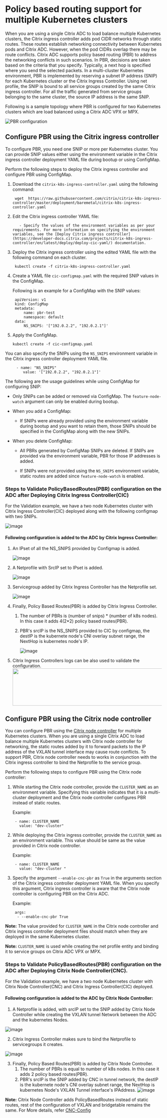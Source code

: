 # Policy based routing support for multiple Kubernetes clusters

When you are using a single Citrix ADC to load balance multiple Kubernetes clusters, the Citrix ingress controller adds pod CIDR networks through static routes. These routes establish networking connectivity between Kubernetes pods and Citrix ADC. However, when the pod CIDRs overlap there may be route conflicts. Citrix ADC supports policy based routing (PBR) to address the networking conflicts in such scenarios. In PBR, decisions are taken based on the criteria that you specify. Typically, a next hop is specified where you send the selected packets. In a multi-cluster Kubernetes environment, PBR is implemented by reserving a subnet IP address (SNIP) for each Kubernetes cluster or the Citrix Ingress Controller. Using net profile, the SNIP is bound to all service groups created by the same Citrix ingress controller. For all the traffic generated from service groups belonging to the same cluster, the source IP address is the same SNIP.

Following is a sample topology where PBR is configured for two Kubernetes clusters which are load balanced using a Citrix ADC VPX or MPX.

![PBR configuration](../media/pbr.jpg)

## Configure PBR using the Citrix ingress controller

To configure PBR, you need one SNIP or more per Kubernetes cluster. You can provide SNIP values either using the environment variable in the Citrix ingress controller deployment YAML file during bootup or using ConfigMap.

Perform the following steps to deploy the Citrix ingress controller and configure PBR using ConfigMap.

1. Download the `citrix-k8s-ingress-controller.yaml` using the following command:

        wget  https://raw.githubusercontent.com/citrix/citrix-k8s-ingress-controller/master/deployment/baremetal/citrix-k8s-ingress-controller.yaml

2. Edit the Citrix ingress controller YAML file:
  
          - Specify the values of the environment variables as per your requirements. For more information on specifying the environment variables, see the [Deploy Citrix ingress controller](https://developer-docs.citrix.com/projects/citrix-k8s-ingress-controller/en/latest/deploy/deploy-cic-yaml/) documentation.

3. Deploy the Citrix ingress controller using the edited YAML file with the following command on each cluster.

        kubectl create -f citrix-k8s-ingress-controller.yaml

4. Create a YAML file `cic-configmap.yaml` with the required SNIP values in the ConfigMap.

    Following is an example for a ConfigMap with the SNIP values:

        
        apiVersion: v1
        kind: ConfigMap
        metadata:
            name: pbr-test
            namespace: default
        data:
            NS_SNIPS: '["192.0.2.2", "192.0.2.1"]'
        

5. Apply the ConfigMap.
   
       kubectl create -f cic-configmap.yaml

You can also specify the SNIPs using the `NS_SNIPS` environment variable in the Citrix ingress controller deployment YAML file.

         - name: "NS_SNIPS"
            value: '["192.0.2.2", "192.0.2.1"]'

The following are the usage guidelines while using ConfigMap for configuring SNIP:

- Only SNIPs can be added or removed via ConfigMap. The `feature-node-watch` argument can only be enabled during bootup.

- When you add a ConfigMap:
   
    - If SNIPs were already provided using the environment variable during bootup and you want to retain them, those SNIPs should be specified in the ConfigMap along with the new SNIPs.

- When you delete ConfigMap:
  
    - All PBRs generated by ConfigMap SNIPs are deleted. If SNIPs are provided via the environment variable, PBR for those IP addresses is added.

    - If SNIPs were not provided using the `NS_SNIPS` environment variable, static routes are added since `feature-node-watch` is enabled.


### Steps to Validate PolicyBasedRoutes(PBR) configuration on the ADC after Deploying Citrix Ingress Controller(CIC)

For the Validation example, we have a two node Kubernetes cluster with Citrix Ingress Controller(CIC) deployed along with the following configmap with two SNIPs.

   ![image](https://user-images.githubusercontent.com/46886297/117246195-cf68b400-ae59-11eb-9986-14e53ae98701.png)

#### Following configuration is added to the ADC by Citrix Ingress Controller:

 1. An IPset of all the NS_SNIPS provided by Configmap is added.
 
       ![image](https://user-images.githubusercontent.com/46886297/117246342-19519a00-ae5a-11eb-8e65-70944c24ef51.png)

 2. A Netprofile with SrcIP set to IPset is added.

       ![image](https://user-images.githubusercontent.com/46886297/117246445-4736de80-ae5a-11eb-8f0e-fd1829d6343d.png)

 3. Servicegroup added by Citrix Ingress Controller has the Netprofile set.

       ![image](https://user-images.githubusercontent.com/46886297/117246742-c4faea00-ae5a-11eb-8e1d-fe0878066b6c.png)

4. Finally, Policy Based Routes(PBR) is added by Citrix Ingress Controller.
    1. The number of PBRs is (number of snips) * (number of k8s nodes). In this case it adds 4(2*2) policy based routes(PBR).
    2. PBR's srcIP is the NS_SNIPS provided to CIC by configmap, the destIP is the kubernete node's CNI overlay subnet range, the NextHop is kubernetes node's IP. 

          ![image](https://user-images.githubusercontent.com/46886297/117247049-3c307e00-ae5b-11eb-8130-2895384113ce.png)

5. Citrix Ingress Controllers logs can be also used to validate the configuration.
       <img src="https://user-images.githubusercontent.com/46886297/117247896-b1e91980-ae5c-11eb-8fbb-177c1db7ceb2.png" width="1300" height="120">

## Configure PBR using the Citrix node controller

You can configure PBR using the [Citrix node controller](https://github.com/citrix/citrix-k8s-node-controller) for multiple Kubernetes clusters. When you are using a single Citrix ADC to load balance multiple Kubernetes clusters with Citrix node controller for networking, the static routes added by it to forward packets to the IP address of the VXLAN tunnel interface may cause route conflicts. To support PBR, Citrix node controller needs to works in conjunction with the Citrix ingress controller to bind the Netprofile to the service group. 

Perform the following steps to configure PBR using the Citrix node controller:

1. While starting the Citrix node controller, provide the `CLUSTER_NAME` as an environment variable.  Specifying this variable indicates that it is a multi-cluster deployment and the Citrix node controller configures PBR instead of static routes.  
    
    Example:

        - name: CLUSTER_NAME 
          value: "dev-cluster"

2. While deploying the Citrix ingress controller, provide the `CLUSTER_NAME` as an environment variable. This value should be same as the value provided in Citrix node controller.

    Example:  

        - name: CLUSTER_NAME  
          value: "dev-cluster "

1. Specify the argument `--enable-cnc-pbr` as `True` in the arguments section of the Citrix ingress controller deployment YAML file. When you specify this argument, Citrix ingress controller is aware that the Citrix node controller is configuring PBR on the Citrix ADC.

    Example:

        args: 
         - --enable-cnc-pbr True          

**Note:** The value provided for `CLUSTER_NAME` in the Citrix node controller and Citrix ingress controller deployment files should match when they are deployed in the same Kubernetes cluster.

**Note:** `CLUSTER_NAME` is used while creating the net profile entity and binding it to service groups on Citrix ADC VPX or MPX.

### Steps to Validate PolicyBasedRoutes(PBR) configuration on the ADC after Deploying Citrix Node Controller(CNC).

For the Validation example, we have a two node Kubernetes cluster with Citrix Node Controller(CNC) and Citrix Ingress Controller(CIC) deployed. 

#### Following configuration is added to the ADC by Citrix Node Controller:

  1. A Netprofile is added, with srcIP set to the SNIP added by Citrix Node Controller while creating the VXLAN tunnel Network between the ADC and the kubernetes Nodes.
  
   ![image](https://user-images.githubusercontent.com/46886297/117264605-03030880-ae71-11eb-81a1-827e58778b2e.png)

  2. Citrix Ingress Controller makes sure to bind the Netprofile to servicegroups it creates.

   ![image](https://user-images.githubusercontent.com/46886297/117264747-262db800-ae71-11eb-8751-43a1f8161ef9.png)
  
  3. Finally, Policy Based Routes(PBR) is added by Citrix Node Controller.
     1. The number of PBRs is equal to number of k8s nodes. In this case it adds 2 policy based routes(PBR).
     2. PBR's srcIP is the SNIP added by CNC in tunnel network, the destIP is the kubernete node's CNI overlay subnet range, the NextHop is kubernetes Node's VXLAN Tunnel interface's IPAddress. 
         ![image](https://user-images.githubusercontent.com/46886297/117265066-7a389c80-ae71-11eb-82ce-247a9ded3b23.png)

**Note:** Citrix Node Controller adds PolicyBasedRoutes instead of static routes, rest of the configuration of VXLAN and bridgetable remains the same. For More details, refer [CNC-Config](https://github.com/citrix/citrix-k8s-node-controller/tree/master/deploy#verify-the-deployment) 

